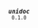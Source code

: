 <p align="center">
  <strong><em><code>unidoc</code></em></strong><br><small><code>0.1.0</code></small>
</p>

